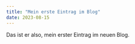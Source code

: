 ```yaml
---
title: "Mein erste Eintrag im Blog"
date: 2023-08-15
---
```


Das ist er also, mein erster Eintrag im neuen Blog.
